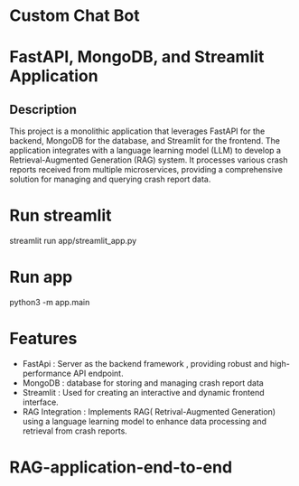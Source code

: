 # Custom Chat Bot


# FastAPI, MongoDB, and Streamlit Application


## Description
This project is a monolithic application that leverages FastAPI for the backend, MongoDB for the database, and Streamlit for the frontend. The application integrates with a language learning model (LLM) to develop a Retrieval-Augmented Generation (RAG) system. It processes various crash reports received from multiple microservices, providing a comprehensive solution for managing and querying crash report data.

# Run streamlit
streamlit run app/streamlit_app.py

# Run app
python3 -m app.main


# Features 

* FastApi : Server as the backend framework , providing robust and high-performance API endpoint.
* MongoDB : database for storing and managing crash report data
* Streamlit : Used for creating an interactive and dynamic frontend interface.
* RAG Integration : Implements RAG( Retrival-Augmented Generation) using a language learning model to enhance data processing and retrieval from crash reports.

# RAG-application-end-to-end
